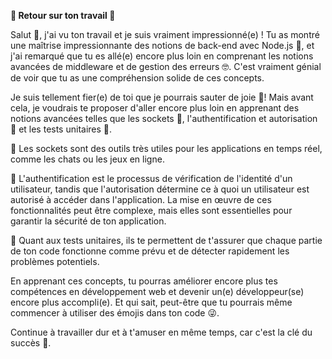 **🎉 Retour sur ton travail 🎉**


Salut 👋, j'ai vu ton travail et je suis vraiment impressionné(e) ! Tu as montré une maîtrise impressionnante des notions de back-end avec Node.js 🤯, et j'ai remarqué que tu es allé(e) encore plus loin en comprenant les notions avancées de middleware et de gestion des erreurs 🤓. C'est vraiment génial de voir que tu as une compréhension solide de ces concepts.

Je suis tellement fier(e) de toi que je pourrais sauter de joie 💃! Mais avant cela, je voudrais te proposer d'aller encore plus loin en apprenant des notions avancées telles que les sockets 🧦, l'authentification et autorisation 🤝 et les tests unitaires 🧪.

🧦 Les sockets sont des outils très utiles pour les applications en temps réel, comme les chats ou les jeux en ligne.

🤝 L'authentification est le processus de vérification de l'identité d'un utilisateur, tandis que l'autorisation détermine ce à quoi un utilisateur est autorisé à accéder dans l'application. La mise en œuvre de ces fonctionnalités peut être complexe, mais elles sont essentielles pour garantir la sécurité de ton application.

🧪 Quant aux tests unitaires, ils te permettent de t'assurer que chaque partie de ton code fonctionne comme prévu et de détecter rapidement les problèmes potentiels.

En apprenant ces concepts, tu pourras améliorer encore plus tes compétences en développement web et devenir un(e) développeur(se) encore plus accompli(e). Et qui sait, peut-être que tu pourrais même commencer à utiliser des émojis dans ton code 😜.

Continue à travailler dur et à t'amuser en même temps, car c'est la clé du succès 💪.